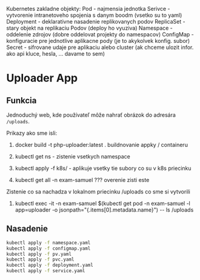 Kubernetes zakladne objekty:
Pod - najmensia jednotka
Serivce - vytvorenie intranetoveho spojenia s danym boodm (vsetko su to yaml)
Deployment - deklarativne nasadenie replikovanych podov
ReplicaSet - stary objekt na replikaciu Podov (deploy ho vyuziva)
Namespace - oddelenie zdrojov (dobre oddelovat projekty do namespacov)
ConfigMap - konfiguracie pre jednotlive aplikacne pody (je to akykolvek konfig. subor)
Secret - sifrovane udaje pre aplikaciu alebo cluster (ak chceme ulozit infor. ako api kluce, hesla, ... davame to sem)

# Uploader App

## Funkcia
Jednoduchý web, kde používateľ môže nahrať obrázok do adresára `/uploads`.

Prikazy ako sme isli:
1. docker build -t php-uploader:latest . buildnovanie appky / containeru
2. kubectl get ns - zistenie vsetkych namespace
3. kubectl apply -f k8s/ - aplikuje vsetky tie subory co su v k8s priecinku

4. kubectl get all -n exam-samuel  ??? overenie zisti este

Zistenie co sa nachadza v lokalnom priecinku /uploads co sme si vytvorili
1. kubectl exec -it -n exam-samuel $(kubectl get pod -n exam-samuel -l app=uploader -o jsonpath="{.items[0].metadata.name}") -- ls /uploads 

## Nasadenie
```bash
kubectl apply -f namespace.yaml
kubectl apply -f configmap.yaml
kubectl apply -f pv.yaml
kubectl apply -f pvc.yaml
kubectl apply -f deployment.yaml
kubectl apply -f service.yaml
